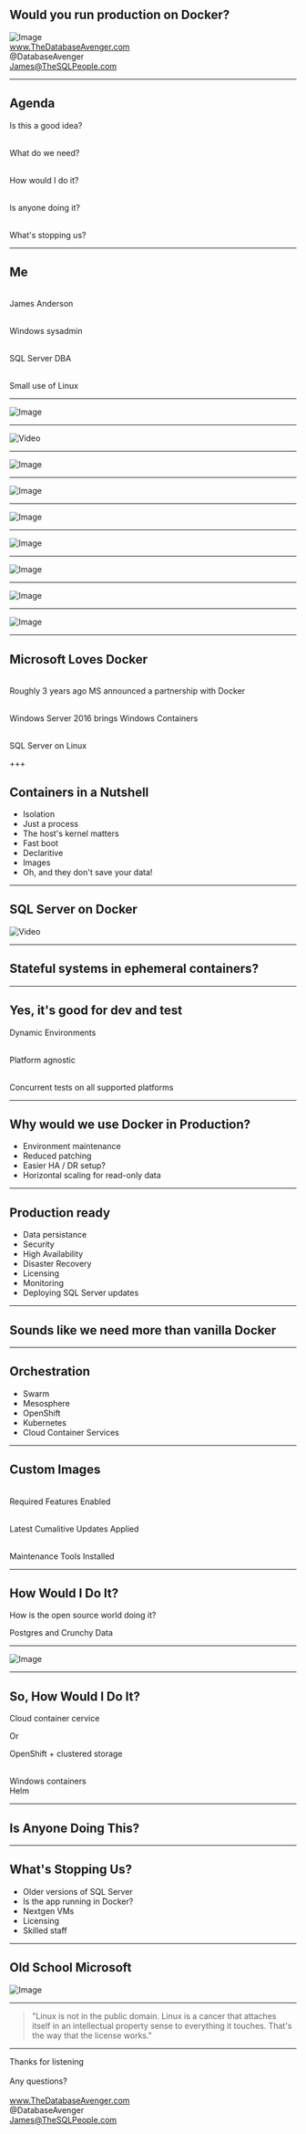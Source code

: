 

## Would you run production on Docker?
![Image](./assets/docker.png)
<br>
www.TheDatabaseAvenger.com
<br>
@DatabaseAvenger
<br>
James@TheSQLPeople.com

---

## Agenda

Is this a good idea?

<br> What do we need?

<br> How would I do it?

<br> Is anyone doing it?

<br> What's stopping us?

---

## Me

<br> James Anderson

<br> Windows sysadmin

<br> SQL Server DBA

<br> Small use of Linux

---

![Image](./assets/NadellaGatesBallmer.jpg)

---

![Video](./assets/BallmerDevelopers.gif)

---

![Image](./assets/BallmerTongue.jpg)

---

![Image](./assets/SteveBallmer.jpeg)

---

![Image](./assets/BallmerAndGates.jpg)

---

![Image](./assets/BallmerClippers.jpg)

---

![Image](./assets/BallmerWindowsPhone.jpg)

---

![Image](./assets/BallmerSuit.jpg)

---

![Image](./assets/NadellaMSHeartLinux.jpg)

---

## Microsoft Loves Docker

<br> Roughly 3 years ago MS announced a partnership with Docker<!-- .element: class="fragment" -->

<br> Windows Server 2016 brings Windows Containers<!-- .element: class="fragment" -->

<br> SQL Server on Linux<!-- .element: class="fragment" -->

+++

## Containers in a Nutshell 

* Isolation<!-- .element: class="fragment" -->
* Just a process<!-- .element: class="fragment" -->
* The host's kernel matters<!-- .element: class="fragment" -->
* Fast boot<!-- .element: class="fragment" -->
* Declaritive<!-- .element: class="fragment" -->
* Images<!-- .element: class="fragment" -->
* Oh, and they don't save your data!<!-- .element: class="fragment" -->

---

## SQL Server on Docker

![Video](./assets/PinkCar.gif)<!-- .element: class="fragment" -->

---

## Stateful systems in ephemeral containers?

---

## Yes, it's good for dev and test

Dynamic Environments<!-- .element: class="fragment" -->

<br>Platform agnostic<!-- .element: class="fragment" -->

<br>Concurrent tests on all supported platforms<!-- .element: class="fragment" -->

---

## Why would we use Docker in Production?

* Environment maintenance<!-- .element: class="fragment" -->
* Reduced patching<!-- .element: class="fragment" -->
* Easier HA / DR setup?<!-- .element: class="fragment" -->
* Horizontal scaling for read-only data<!-- .element: class="fragment" -->

---

## Production ready

* Data persistance
* Security
* High Availability
* Disaster Recovery
* Licensing
* Monitoring
* Deploying SQL Server updates

---

## Sounds like we need more than vanilla Docker

---

## Orchestration

* Swarm
* Mesosphere
* OpenShift
* Kubernetes
* Cloud Container Services 

---

## Custom Images

<br> Required Features Enabled<!-- .element: class="fragment" -->

<br> Latest Cumalitive Updates Applied<!-- .element: class="fragment" -->

<br> Maintenance Tools Installed<!-- .element: class="fragment" -->

---

## How Would I Do It?

How is the open source world doing it?<!-- .element: class="fragment" -->

Postgres and Crunchy Data<!-- .element: class="fragment" -->

---

![Image](./assets/CrunchyContainers.png)

---

## So, How Would I Do It?

Cloud container cervice

Or

OpenShift + clustered storage 

<br>
Windows containers 

<br>	
Helm

---

## Is Anyone Doing This?

---

## What's Stopping Us?

* Older versions of SQL Server<!-- .element: class="fragment" -->
* Is the app running in Docker?<!-- .element: class="fragment" -->
* Nextgen VMs<!-- .element: class="fragment" -->
* Licensing<!-- .element: class="fragment" -->
* Skilled staff<!-- .element: class="fragment" -->

---

## Old School Microsoft

![Image](./assets/SteveBallmer.jpeg)

---

> "Linux is not in the public domain. Linux is a cancer that attaches itself in an intellectual property sense to everything it touches. That's the way that the license works."

---

Thanks for listening
<br>
<br>
Any questions?
<br>
<br>
www.TheDatabaseAvenger.com
<br>
@DatabaseAvenger
<br>
James@TheSQLPeople.com
